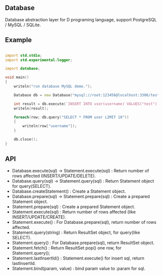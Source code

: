 ## Database
Database abstraction layer for D programing language, support PostgreSQL / MySQL / SQLite.

## Example
```D

import std.stdio;
import std.experimental.logger;

import database;

void main()
{
    writeln("run database MySQL demo.");

    Database db = new Database("mysql://root:123456@localhost:3306/test?charset=utf-8");

    int result = db.execute(`INSERT INTO user(username) VALUES("test")`);
    writeln(result);

    foreach(row; db.query("SELECT * FROM user LIMIT 10"))
    {
        writeln(row["username"]);
    }

    db.close();
}

```

## API

- Database.execute(sql) -> Statement.execute(sql) : Return number of rows affected (INSERT/UPDATE/DELETE).
- Database.query(sql) -> Statement.query(sql) : Return Statement object for query(SELECT).
- Database.createStatement() : Create a Statement object.
- Database.prepare(sql) -> Statement.prepare(sql) : Create a prepared Statement object.
- Statement.prepare(sql) : Create a prepared Statement object.
- Statement.execute(sql) : Return number of rows affected (like INSERT/UPDATE/CREATE).
- Statement.execute() : For Database.prepare(sql), return number of rows affected.
- Statement.query(string) : Return ResultSet object, for query(like SELECT).
- Statement.query() : For Database.prepare(sql), return ResultSet object.
- Statement.fetch() : Return ResultSet pop() one row, for Statement.query();
- Statement.lastInsertId() : Statement.execute() for insert sql, return lastInsertId.
- Statement.bind(param, value) : bind param value to :param for sql.